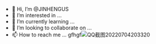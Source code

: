 - 👋 Hi, I’m @JINHENGUS
- 👀 I’m interested in ...
- 🌱 I’m currently learning ...
- 💞️ I’m looking to collaborate on ...
- 📫 How to reach me ...
gfhgf![QQ截图20220704203320](https://user-images.githubusercontent.com/108779027/177463329-733ba567-ab78-45f6-ad46-a6aa94f8b22f.png)

<!---
JINHENGUS/JINHENGUS is a ✨ special ✨ repository because its `README.md` (this file) appears on your GitHub profile.
You can click the Preview link to take a look at your changes.
--->
